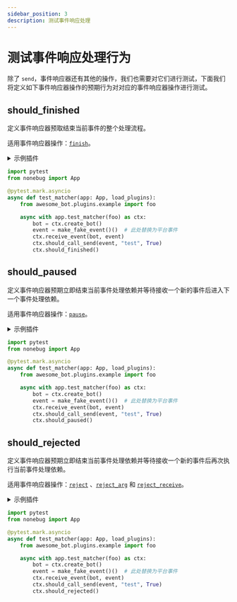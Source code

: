 ```yaml
---
sidebar_position: 3
description: 测试事件响应处理
---
```


# 测试事件响应处理行为

除了 `send`，事件响应器还有其他的操作，我们也需要对它们进行测试，下面我们将定义如下事件响应器操作的预期行为对对应的事件响应器操作进行测试。

## should_finished

定义事件响应器预取结束当前事件的整个处理流程。

适用事件响应器操作：[`finish`](../../tutorial/plugin/matcher-operation.md#finish)。

<!-- markdownlint-disable MD033 -->
<details>
  <summary>示例插件</summary>

```python title=example.py
from nonebot import on_message

foo = on_message()

@foo.handle()
async def _():
    await foo.finish("test")
```

</details>

```python {13}
import pytest
from nonebug import App

@pytest.mark.asyncio
async def test_matcher(app: App, load_plugins):
    from awesome_bot.plugins.example import foo

    async with app.test_matcher(foo) as ctx:
        bot = ctx.create_bot()
        event = make_fake_event()()  # 此处替换为平台事件
        ctx.receive_event(bot, event)
        ctx.should_call_send(event, "test", True)
        ctx.should_finished()
```

## should_paused

定义事件响应器预期立即结束当前事件处理依赖并等待接收一个新的事件后进入下一个事件处理依赖。

适用事件响应器操作：[`pause`](../../tutorial/plugin/matcher-operation.md#pause)。

<details>
  <summary>示例插件</summary>

```python title=example.py
from nonebot import on_message

foo = on_message()

@foo.handle()
async def _():
    await foo.pause("test")
```

</details>

```python {13}
import pytest
from nonebug import App

@pytest.mark.asyncio
async def test_matcher(app: App, load_plugins):
    from awesome_bot.plugins.example import foo

    async with app.test_matcher(foo) as ctx:
        bot = ctx.create_bot()
        event = make_fake_event()()  # 此处替换为平台事件
        ctx.receive_event(bot, event)
        ctx.should_call_send(event, "test", True)
        ctx.should_paused()
```

## should_rejected

定义事件响应器预期立即结束当前事件处理依赖并等待接收一个新的事件后再次执行当前事件处理依赖。

适用事件响应器操作：[`reject`](../../tutorial/plugin/matcher-operation.md#reject)
、[`reject_arg`](../../tutorial/plugin/matcher-operation.md#reject_arg)
和 [`reject_receive`](../../tutorial/plugin/matcher-operation.md#reject_receive)。

<details>
  <summary>示例插件</summary>

```python title=example.py
from nonebot import on_message

foo = on_message()

@foo.got("key")
async def _():
    await foo.reject("test")
```

</details>

```python {13}
import pytest
from nonebug import App

@pytest.mark.asyncio
async def test_matcher(app: App, load_plugins):
    from awesome_bot.plugins.example import foo

    async with app.test_matcher(foo) as ctx:
        bot = ctx.create_bot()
        event = make_fake_event()()  # 此处替换为平台事件
        ctx.receive_event(bot, event)
        ctx.should_call_send(event, "test", True)
        ctx.should_rejected()
```
